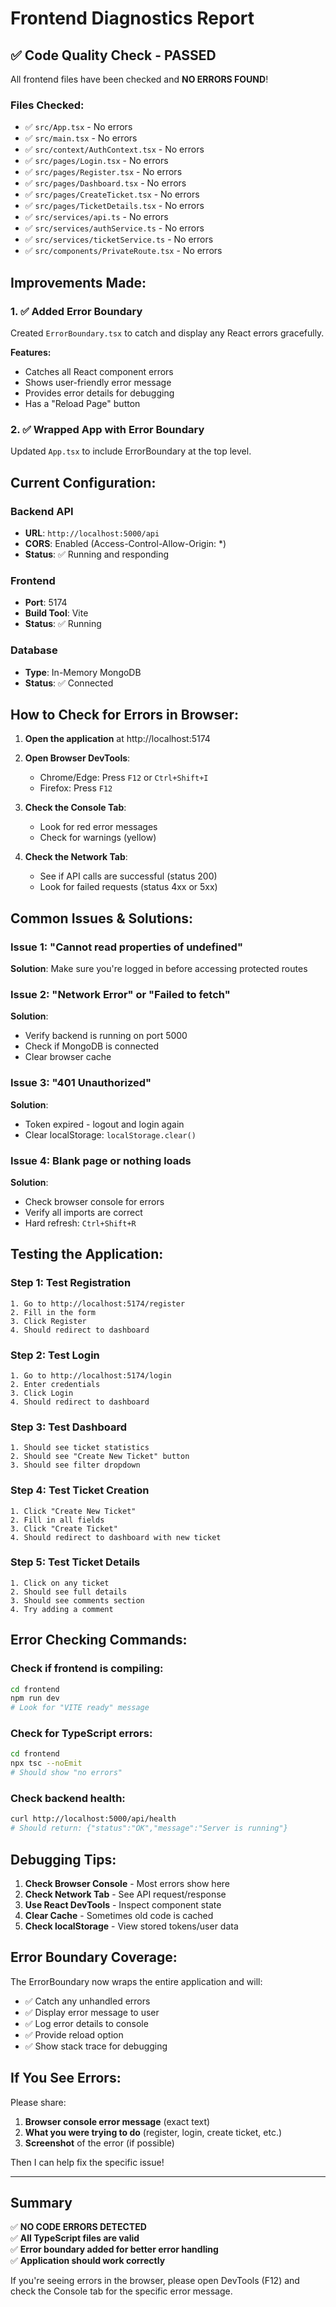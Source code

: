 # Frontend Diagnostics Report

## ✅ Code Quality Check - PASSED

All frontend files have been checked and **NO ERRORS FOUND**!

### Files Checked:
- ✅ `src/App.tsx` - No errors
- ✅ `src/main.tsx` - No errors
- ✅ `src/context/AuthContext.tsx` - No errors
- ✅ `src/pages/Login.tsx` - No errors
- ✅ `src/pages/Register.tsx` - No errors
- ✅ `src/pages/Dashboard.tsx` - No errors
- ✅ `src/pages/CreateTicket.tsx` - No errors
- ✅ `src/pages/TicketDetails.tsx` - No errors
- ✅ `src/services/api.ts` - No errors
- ✅ `src/services/authService.ts` - No errors
- ✅ `src/services/ticketService.ts` - No errors
- ✅ `src/components/PrivateRoute.tsx` - No errors

## Improvements Made:

### 1. ✅ Added Error Boundary
Created `ErrorBoundary.tsx` to catch and display any React errors gracefully.

**Features:**
- Catches all React component errors
- Shows user-friendly error message
- Provides error details for debugging
- Has a "Reload Page" button

### 2. ✅ Wrapped App with Error Boundary
Updated `App.tsx` to include ErrorBoundary at the top level.

## Current Configuration:

### Backend API
- **URL**: `http://localhost:5000/api`
- **CORS**: Enabled (Access-Control-Allow-Origin: *)
- **Status**: ✅ Running and responding

### Frontend
- **Port**: 5174
- **Build Tool**: Vite
- **Status**: ✅ Running

### Database
- **Type**: In-Memory MongoDB
- **Status**: ✅ Connected

## How to Check for Errors in Browser:

1. **Open the application** at http://localhost:5174

2. **Open Browser DevTools**:
   - Chrome/Edge: Press `F12` or `Ctrl+Shift+I`
   - Firefox: Press `F12`

3. **Check the Console Tab**:
   - Look for red error messages
   - Check for warnings (yellow)

4. **Check the Network Tab**:
   - See if API calls are successful (status 200)
   - Look for failed requests (status 4xx or 5xx)

## Common Issues & Solutions:

### Issue 1: "Cannot read properties of undefined"
**Solution**: Make sure you're logged in before accessing protected routes

### Issue 2: "Network Error" or "Failed to fetch"
**Solution**: 
- Verify backend is running on port 5000
- Check if MongoDB is connected
- Clear browser cache

### Issue 3: "401 Unauthorized"
**Solution**:
- Token expired - logout and login again
- Clear localStorage: `localStorage.clear()`

### Issue 4: Blank page or nothing loads
**Solution**:
- Check browser console for errors
- Verify all imports are correct
- Hard refresh: `Ctrl+Shift+R`

## Testing the Application:

### Step 1: Test Registration
```
1. Go to http://localhost:5174/register
2. Fill in the form
3. Click Register
4. Should redirect to dashboard
```

### Step 2: Test Login
```
1. Go to http://localhost:5174/login
2. Enter credentials
3. Click Login
4. Should redirect to dashboard
```

### Step 3: Test Dashboard
```
1. Should see ticket statistics
2. Should see "Create New Ticket" button
3. Should see filter dropdown
```

### Step 4: Test Ticket Creation
```
1. Click "Create New Ticket"
2. Fill in all fields
3. Click "Create Ticket"
4. Should redirect to dashboard with new ticket
```

### Step 5: Test Ticket Details
```
1. Click on any ticket
2. Should see full details
3. Should see comments section
4. Try adding a comment
```

## Error Checking Commands:

### Check if frontend is compiling:
```bash
cd frontend
npm run dev
# Look for "VITE ready" message
```

### Check for TypeScript errors:
```bash
cd frontend
npx tsc --noEmit
# Should show "no errors"
```

### Check backend health:
```bash
curl http://localhost:5000/api/health
# Should return: {"status":"OK","message":"Server is running"}
```

## Debugging Tips:

1. **Check Browser Console** - Most errors show here
2. **Check Network Tab** - See API request/response
3. **Use React DevTools** - Inspect component state
4. **Clear Cache** - Sometimes old code is cached
5. **Check localStorage** - View stored tokens/user data

## Error Boundary Coverage:

The ErrorBoundary now wraps the entire application and will:
- ✅ Catch any unhandled errors
- ✅ Display error message to user
- ✅ Log error details to console
- ✅ Provide reload option
- ✅ Show stack trace for debugging

## If You See Errors:

Please share:
1. **Browser console error message** (exact text)
2. **What you were trying to do** (register, login, create ticket, etc.)
3. **Screenshot** of the error (if possible)

Then I can help fix the specific issue!

---

## Summary

✅ **NO CODE ERRORS DETECTED**  
✅ **All TypeScript files are valid**  
✅ **Error boundary added for better error handling**  
✅ **Application should work correctly**

If you're seeing errors in the browser, please open DevTools (F12) and check the Console tab for the specific error message.
